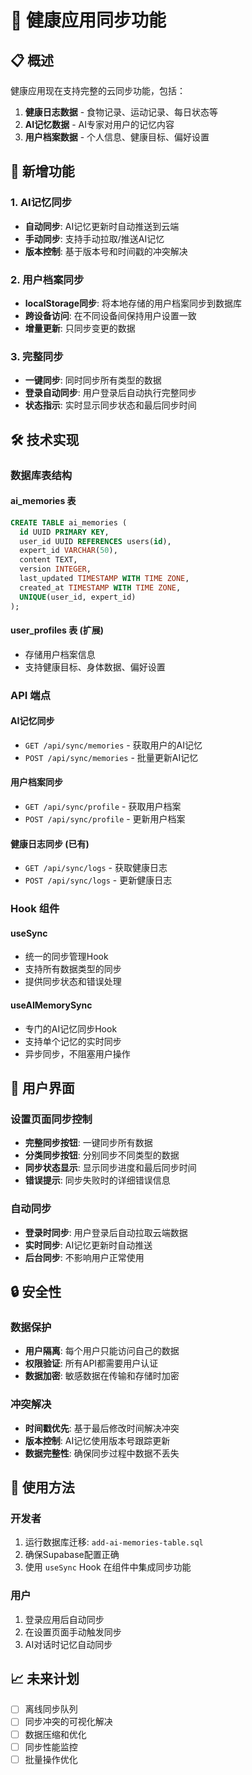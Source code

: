 # 🔄 健康应用同步功能

## 📋 概述

健康应用现在支持完整的云同步功能，包括：

1. **健康日志数据** - 食物记录、运动记录、每日状态等
2. **AI记忆数据** - AI专家对用户的记忆内容
3. **用户档案数据** - 个人信息、健康目标、偏好设置

## 🚀 新增功能

### 1. AI记忆同步
- **自动同步**: AI记忆更新时自动推送到云端
- **手动同步**: 支持手动拉取/推送AI记忆
- **版本控制**: 基于版本号和时间戳的冲突解决

### 2. 用户档案同步
- **localStorage同步**: 将本地存储的用户档案同步到数据库
- **跨设备访问**: 在不同设备间保持用户设置一致
- **增量更新**: 只同步变更的数据

### 3. 完整同步
- **一键同步**: 同时同步所有类型的数据
- **登录自动同步**: 用户登录后自动执行完整同步
- **状态指示**: 实时显示同步状态和最后同步时间

## 🛠️ 技术实现

### 数据库表结构

#### ai_memories 表
```sql
CREATE TABLE ai_memories (
  id UUID PRIMARY KEY,
  user_id UUID REFERENCES users(id),
  expert_id VARCHAR(50),
  content TEXT,
  version INTEGER,
  last_updated TIMESTAMP WITH TIME ZONE,
  created_at TIMESTAMP WITH TIME ZONE,
  UNIQUE(user_id, expert_id)
);
```

#### user_profiles 表 (扩展)
- 存储用户档案信息
- 支持健康目标、身体数据、偏好设置

### API 端点

#### AI记忆同步
- `GET /api/sync/memories` - 获取用户的AI记忆
- `POST /api/sync/memories` - 批量更新AI记忆

#### 用户档案同步
- `GET /api/sync/profile` - 获取用户档案
- `POST /api/sync/profile` - 更新用户档案

#### 健康日志同步 (已有)
- `GET /api/sync/logs` - 获取健康日志
- `POST /api/sync/logs` - 更新健康日志

### Hook 组件

#### useSync
- 统一的同步管理Hook
- 支持所有数据类型的同步
- 提供同步状态和错误处理

#### useAIMemorySync
- 专门的AI记忆同步Hook
- 支持单个记忆的实时同步
- 异步同步，不阻塞用户操作

## 📱 用户界面

### 设置页面同步控制
- **完整同步按钮**: 一键同步所有数据
- **分类同步按钮**: 分别同步不同类型的数据
- **同步状态显示**: 显示同步进度和最后同步时间
- **错误提示**: 同步失败时的详细错误信息

### 自动同步
- **登录时同步**: 用户登录后自动拉取云端数据
- **实时同步**: AI记忆更新时自动推送
- **后台同步**: 不影响用户正常使用

## 🔒 安全性

### 数据保护
- **用户隔离**: 每个用户只能访问自己的数据
- **权限验证**: 所有API都需要用户认证
- **数据加密**: 敏感数据在传输和存储时加密

### 冲突解决
- **时间戳优先**: 基于最后修改时间解决冲突
- **版本控制**: AI记忆使用版本号跟踪更新
- **数据完整性**: 确保同步过程中数据不丢失

## 🚀 使用方法

### 开发者
1. 运行数据库迁移: `add-ai-memories-table.sql`
2. 确保Supabase配置正确
3. 使用 `useSync` Hook 在组件中集成同步功能

### 用户
1. 登录应用后自动同步
2. 在设置页面手动触发同步
3. AI对话时记忆自动同步

## 📈 未来计划

- [ ] 离线同步队列
- [ ] 同步冲突的可视化解决
- [ ] 数据压缩和优化
- [ ] 同步性能监控
- [ ] 批量操作优化
